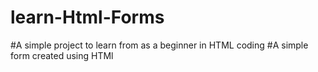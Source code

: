 # learn-Html-Forms
#A simple project to learn from as a beginner in HTML coding
#A simple form created using HTMl
